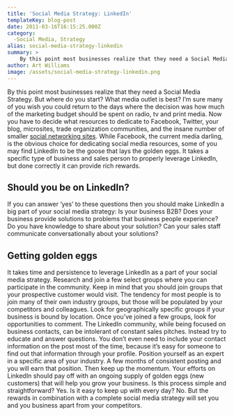 ```yaml
---
title: 'Social Media Strategy: LinkedIn'
templateKey: blog-post
date: 2011-03-16T16:15:25.000Z
category: 
  -Social Media, Strategy
alias: social-media-strategy-linkedin
summary: > 
  	By this point most businesses realize that they need a Social Media Strategy. But where do you start? What media outlet is best? I’m sure many of you wish you could return to the days where the decision was how much of the marketing budget should be spent on radio, tv and print media. Now you have to decide what resources to dedicate to Facebook, Twitter, your blog, microsites, trade organization communities, and the insane number of smaller social networking sites.  	While Facebook, the current media darling, is the obvious choice for dedicating social media resources, some of you may find LinkedIn to be the goose that lays the golden eggs. It takes a specific type of business and sales person to properly leverage LinkedIn, but done correctly it can provide rich rewards.
author: Art Williams
image: /assets/social-media-strategy-linkedin.png
---
```


By this point most businesses realize that they need a Social Media Strategy. But where do you start? What media outlet is best? I’m sure many of you wish you could return to the days where the decision was how much of the marketing budget should be spent on radio, tv and print media. Now you have to decide what resources to dedicate to Facebook, Twitter, your blog, microsites, trade organization communities, and the insane number of smaller [social networking sites](https://en.wikipedia.org/wiki/List_of_social_networking_websites). While Facebook, the current media darling, is the obvious choice for dedicating social media resources, some of you may find LinkedIn to be the goose that lays the golden eggs. It takes a specific type of business and sales person to properly leverage LinkedIn, but done correctly it can provide rich rewards.

Should you be on LinkedIn?
--------------------------

If you can answer ‘yes’ to these questions then you should make LinkedIn a big part of your social media strategy: Is your business B2B? Does your business provide solutions to problems that business people experience? Do you have knowledge to share about your solution? Can your sales staff communicate conversationally about your solutions?

Getting golden eggs
-------------------

It takes time and persistence to leverage LinkedIn as a part of your social media strategy. Research and join a few select groups where you can participate in the community. Keep in mind that you should join groups that your prospective customer would visit. The tendency for most people is to join many of their own industry groups, but those will be populated by your competitors and colleagues. Look for geographically specific groups if your business is bound by location. Once you’ve joined a few groups, look for opportunities to comment. The LinkedIn community, while being focused on business contacts, can be intolerant of constant sales pitches. Instead try to educate and answer questions. You don’t even need to include your contact information on the post most of the time, because it’s easy for someone to find out that information through your profile. Position yourself as an expert in a specific area of your industry. A few months of consistent posting and you will earn that position. Then keep up the momentum. Your efforts on LinkedIn should pay off with an ongoing supply of golden eggs (new customers) that will help you grow your business. Is this process simple and straightforward? Yes. Is it easy to keep up with every day? No. But the rewards in combination with a complete social media strategy will set you and you business apart from your competitors.